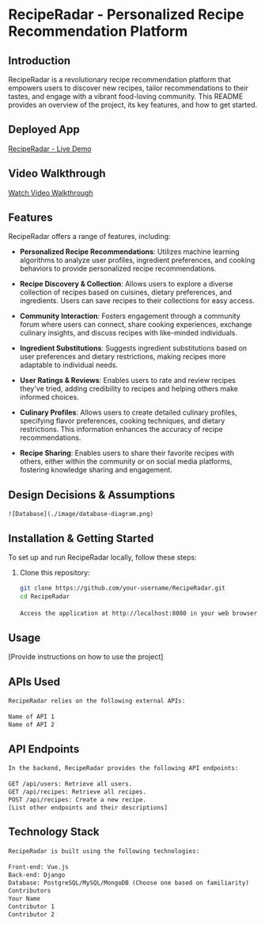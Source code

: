 # RecipeRadar - Personalized Recipe Recommendation Platform

## Introduction

RecipeRadar is a revolutionary recipe recommendation platform that empowers users to discover new recipes, tailor recommendations to their tastes, and engage with a vibrant food-loving community. This README provides an overview of the project, its key features, and how to get started.

## Deployed App

[RecipeRadar - Live Demo](https://your-deployed-app-url.com)

## Video Walkthrough

[Watch Video Walkthrough](https://your-video-walkthrough-url.com)

## Features

RecipeRadar offers a range of features, including:

- **Personalized Recipe Recommendations**: Utilizes machine learning algorithms to analyze user profiles, ingredient preferences, and cooking behaviors to provide personalized recipe recommendations.

- **Recipe Discovery & Collection**: Allows users to explore a diverse collection of recipes based on cuisines, dietary preferences, and ingredients. Users can save recipes to their collections for easy access.

- **Community Interaction**: Fosters engagement through a community forum where users can connect, share cooking experiences, exchange culinary insights, and discuss recipes with like-minded individuals.

- **Ingredient Substitutions**: Suggests ingredient substitutions based on user preferences and dietary restrictions, making recipes more adaptable to individual needs.

- **User Ratings & Reviews**: Enables users to rate and review recipes they've tried, adding credibility to recipes and helping others make informed choices.

- **Culinary Profiles**: Allows users to create detailed culinary profiles, specifying flavor preferences, cooking techniques, and dietary restrictions. This information enhances the accuracy of recipe recommendations.

- **Recipe Sharing**: Enables users to share their favorite recipes with others, either within the community or on social media platforms, fostering knowledge sharing and engagement.

## Design Decisions & Assumptions

    ![Database](./image/database-diagram.png)


## Installation & Getting Started

To set up and run RecipeRadar locally, follow these steps:

1. Clone this repository:
   ```bash
   git clone https://github.com/your-username/RecipeRadar.git
   cd RecipeRadar

   Access the application at http://localhost:8080 in your web browser.

## Usage

   [Provide instructions on how to use the project]

## APIs Used

    RecipeRadar relies on the following external APIs:

    Name of API 1
    Name of API 2

## API Endpoints

    In the backend, RecipeRadar provides the following API endpoints:

    GET /api/users: Retrieve all users.
    GET /api/recipes: Retrieve all recipes.
    POST /api/recipes: Create a new recipe.
    [List other endpoints and their descriptions]

## Technology Stack

    RecipeRadar is built using the following technologies:

    Front-end: Vue.js
    Back-end: Django
    Database: PostgreSQL/MySQL/MongoDB (Choose one based on familiarity)
    Contributors
    Your Name
    Contributor 1
    Contributor 2